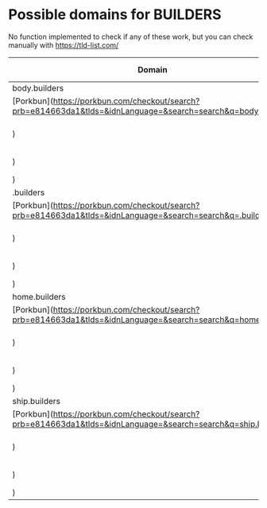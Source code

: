 # Possible domains for BUILDERS

No function implemented to check if any of these work, but you can check manually with https://tld-list.com/

| Domain | Porkbun | NameCheap | Google Domains |
|---|---|---|---|
| body.builders | [Porkbun](https://porkbun.com/checkout/search?prb=e814663da1&tlds=&idnLanguage=&search=search&q=body.builders) | [Namecheap](https://www.namecheap.com/domains/registration/results/?domain=body.builders) | [Google](https://domains.google.com/registrar/search?searchTerm=body.builders) |
| .builders | [Porkbun](https://porkbun.com/checkout/search?prb=e814663da1&tlds=&idnLanguage=&search=search&q=.builders) | [Namecheap](https://www.namecheap.com/domains/registration/results/?domain=.builders) | [Google](https://domains.google.com/registrar/search?searchTerm=.builders) |
| home.builders | [Porkbun](https://porkbun.com/checkout/search?prb=e814663da1&tlds=&idnLanguage=&search=search&q=home.builders) | [Namecheap](https://www.namecheap.com/domains/registration/results/?domain=home.builders) | [Google](https://domains.google.com/registrar/search?searchTerm=home.builders) |
| ship.builders | [Porkbun](https://porkbun.com/checkout/search?prb=e814663da1&tlds=&idnLanguage=&search=search&q=ship.builders) | [Namecheap](https://www.namecheap.com/domains/registration/results/?domain=ship.builders) | [Google](https://domains.google.com/registrar/search?searchTerm=ship.builders) |
